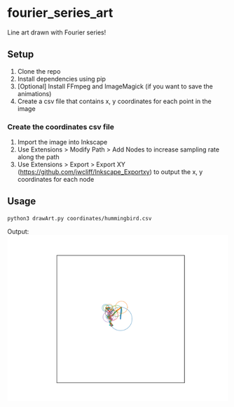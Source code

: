 # fourier_series_art
Line art drawn with Fourier series!

## Setup
1. Clone the repo
2. Install dependencies using pip
3. [Optional] Install FFmpeg and ImageMagick (if you want to save the animations)
4. Create a csv file that contains x, y coordinates for each point in the image
	
### Create the coordinates csv file
1. Import the image into Inkscape
2. Use Extensions > Modify Path > Add Nodes to increase sampling rate along the path
3. Use Extensions > Export > Export XY (https://github.com/jwcliff/Inkscape_Exportxy) to output the x, y coordinates for each node

## Usage
```
python3 drawArt.py coordinates/hummingbird.csv
```

Output:\
![Hummingbird drawn with Fourier series](https://github.com/stevenaleung/fourier_series_art/blob/main/output/hummingbird.gif)
